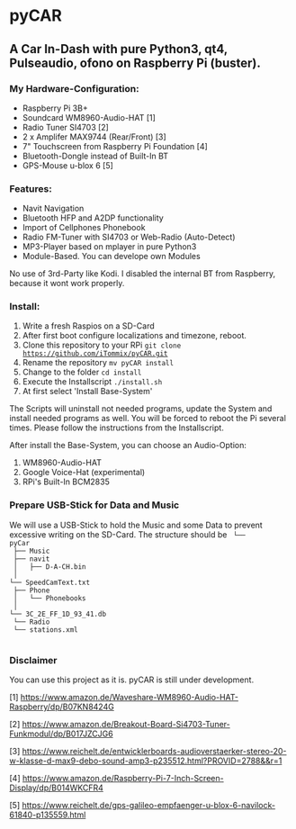 # pyCAR
## A Car In-Dash with pure Python3, qt4, Pulseaudio, ofono on Raspberry Pi (buster).

### My Hardware-Configuration:
- Raspberry Pi 3B+
- Soundcard WM8960-Audio-HAT [1]
- Radio Tuner SI4703 [2]
- 2 x Amplifer MAX9744 (Rear/Front) [3]
- 7" Touchscreen from Raspberry Pi Foundation [4]
- Bluetooth-Dongle instead of Built-In BT
- GPS-Mouse u-blox 6 [5]

### Features:

- Navit Navigation
- Bluetooth HFP and A2DP functionality
- Import of Cellphones Phonebook
- Radio FM-Tuner with SI4703 or Web-Radio (Auto-Detect)
- MP3-Player based on mplayer in pure Python3
- Module-Based. You can develope own Modules

No use of 3rd-Party like Kodi. I disabled the internal BT from Raspberry, because it wont work properly.

### Install:

1. Write a fresh Raspios on a SD-Card
2. After first boot configure localizations and timezone, reboot.
3. Clone this repository to your RPi <code>git clone https://github.com/iTommix/pyCAR.git</code>
4. Rename the repository <code>mv pyCAR install</code>
5. Change to the folder <code>cd install</code>
6. Execute the Installscript <code>./install.sh</code>
7. At first select 'Install Base-System'

The Scripts will uninstall not needed programs, update the System and install needed programs as well. You will be forced to reboot the Pi several times. Please follow the instructions from the Installscript.

After install the Base-System, you can choose an Audio-Option:

1. WM8960-Audio-HAT
2. Google Voice-Hat (experimental)
3. RPi's Built-In BCM2835

### Prepare USB-Stick for Data and Music
We will use a USB-Stick to hold the Music and some Data to prevent excessive writing on the SD-Card. The structure should be
<code>
└── pyCar<br />
    ├── Music<br /> 
    ├── navit<br />
    │   ├── D-A-CH.bin<br />
    │   └── SpeedCamText.txt<br />
    ├── Phone<br />
    │   └── Phonebooks<br />
    │       └── 3C_2E_FF_1D_93_41.db<br />
    └── Radio<br />
        └── stations.xml<br />
</code>

### Disclaimer
You can use this project as it is. pyCAR is still under development. 


[1] https://www.amazon.de/Waveshare-WM8960-Audio-HAT-Raspberry/dp/B07KN8424G

[2] https://www.amazon.de/Breakout-Board-Si4703-Tuner-Funkmodul/dp/B017JZCJG6

[3] https://www.reichelt.de/entwicklerboards-audioverstaerker-stereo-20-w-klasse-d-max9-debo-sound-amp3-p235512.html?PROVID=2788&&r=1

[4] https://www.amazon.de/Raspberry-Pi-7-Inch-Screen-Display/dp/B014WKCFR4

[5] https://www.reichelt.de/gps-galileo-empfaenger-u-blox-6-navilock-61840-p135559.html
